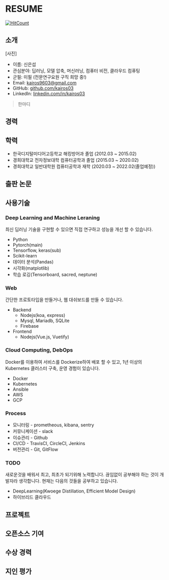 # RESUME

[![HitCount](http://hits.dwyl.com/kairos03/RESUME.svg)](http://hits.dwyl.com/kairos03/RESUME)

## 소개
[사진]
- 이름: 신은섭
- 관심분야: 딥러닝, 모델 압축, 머신러닝, 컴퓨터 비전, 클라우드 컴퓨팅
- 군필: 미필 (전문연구요원 구직 희망 중!)
- Email: kairos9603@gmail.com
- GitHub: [github.com/kairos03](https://github.com/kairos03)
- LinkedIn: [linkedin.com/in/kairos03](www.linkedin.com/in/kairos03/)

> 한마디

## 경력

## 학력
- 한국디지털미디어고등학교 해킹방어과 졸업 (2012.03 ~ 2015.02)
- 경희대학교 전자정보대학 컴퓨터공학과 졸업 (2015.03 ~ 2020.02)
- 경희대학교 일반대학원 컴퓨터공학과 재학 (2020.03 ~ 2022.02(졸업예정))

## 출판 논문


## 사용기술
### Deep Learning and Machine Leraning

최신 딥러닝 기술을 구현할 수 있으면 직접 연구하고 성능을 개선 할 수 있습니다. 

- Python
- Pytorch(main)
- Tensorflow, keras(sub)
- Scikit-learn
- 데이터 분석(Pandas)
- 시각화(matplotlib)
- 학습 로깅(Tensorboard, sacred, neptune)

### Web
간단한 프로토타입을 만들거나, 웹 대쉬보드를 만들 수 있습니다.

- Backend
  - Nodejs(koa, express)
  - Mysql, Mariadb, SQLite
  - Firebase
- Frontend
  - Nodejs(Vue.js, Vuetify)

### Cloud Computing, DebOps
Docker를 이용하여 서비스를 Dockerize하여 배포 할 수 있고, 1년 이상의 Kubernetes 클러스터 구축, 운영 경험이 있습니다.

- Docker
- Kubernetes
- Ansible
- AWS
- GCP

### Process
- 모니터링 - prometheous, kibana, sentry
- 커뮤니케이션 - slack
- 이슈관리 - Github
- CI/CD - TravisCI, CircleCI, Jenkins
- 버전관리 - Git, GitFlow

### TODO
새로운것을 배워서 최고, 최초가 되기위해 노력합니다.
끊임없이 공부해야 하는 것이 개발자라 생각합니다.
현재는 다음의 것들을 공부하고 있습니다. 

- DeepLearning(Kwoege Distillation, Efficient Model Design)
- 하이브리드 클라우드

## 프로젝트

### 

## 오픈소스 기여

## 수상 경력

## 지인 평가
